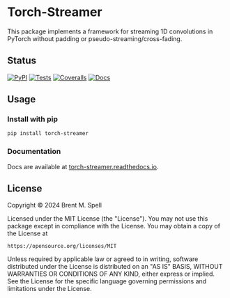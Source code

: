 # Torch-Streamer
This package implements a framework for streaming 1D convolutions in PyTorch
without padding or pseudo-streaming/cross-fading.

## Status
[![PyPI](https://img.shields.io/pypi/v/torch-streamer.svg)](https://pypi.org/project/torch-streamer)
[![Tests](https://github.com/brentspell/torch-streamer/actions/workflows/test.yml/badge.svg)](https://github.com/brentspell/torch-streamer/actions/workflows/test.yml)
[![Coveralls](https://coveralls.io/repos/github/brentspell/torch-streamer/badge.svg?branch=main)](https://coveralls.io/github/brentspell/torch-streamer?branch=main)
[![Docs](https://readthedocs.org/projects/torch-streamer/badge/?version=latest)](https://torch-streamer.readthedocs.io/en/latest/?badge=latest)

## Usage

### Install with pip
```bash
pip install torch-streamer
```

### Documentation

Docs are available at
[torch-streamer.readthedocs.io](https://torch-streamer.readthedocs.io/en/latest).

## License
Copyright © 2024 Brent M. Spell

Licensed under the MIT License (the "License"). You may not use this
package except in compliance with the License. You may obtain a copy of the
License at

    https://opensource.org/licenses/MIT

Unless required by applicable law or agreed to in writing, software
distributed under the License is distributed on an "AS IS" BASIS,
WITHOUT WARRANTIES OR CONDITIONS OF ANY KIND, either express or implied.
See the License for the specific language governing permissions and
limitations under the License.
